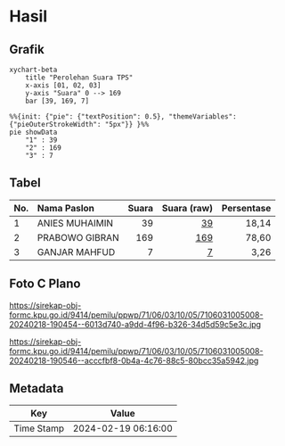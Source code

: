 # Hasil

## Grafik

```mermaid
xychart-beta
    title "Perolehan Suara TPS"
    x-axis [01, 02, 03]
    y-axis "Suara" 0 --> 169
    bar [39, 169, 7]
```

```mermaid
%%{init: {"pie": {"textPosition": 0.5}, "themeVariables": {"pieOuterStrokeWidth": "5px"}} }%%
pie showData
    "1" : 39
    "2" : 169
    "3" : 7
```

## Tabel

| No. | Nama Paslon    | Suara | Suara (raw) | Persentase |
|:--- |:-------------- | -----:| -----------:| ----------:|
| 1   | ANIES MUHAIMIN | 39    | [39][p-1]   | 18,14      |
| 2   | PRABOWO GIBRAN | 169   | [169][p-2]  | 78,60      |
| 3   | GANJAR MAHFUD  | 7     | [7][p-3]    | 3,26       |


[p-1]: https://github.com/gigit-pemilu/pemilu-2024-71-sulawesi-utara/blob/main/pilpres/hitung-suara/sub/71-sulawesi-utara/sub/06-minahasa-utara/sub/03-airmadidi/sub/1005-airmadidi-bawah/sub/008-tps/sub/paslon-1.txt
[p-2]: https://github.com/gigit-pemilu/pemilu-2024-71-sulawesi-utara/blob/main/pilpres/hitung-suara/sub/71-sulawesi-utara/sub/06-minahasa-utara/sub/03-airmadidi/sub/1005-airmadidi-bawah/sub/008-tps/sub/paslon-2.txt
[p-3]: https://github.com/gigit-pemilu/pemilu-2024-71-sulawesi-utara/blob/main/pilpres/hitung-suara/sub/71-sulawesi-utara/sub/06-minahasa-utara/sub/03-airmadidi/sub/1005-airmadidi-bawah/sub/008-tps/sub/paslon-3.txt

## Foto C Plano

https://sirekap-obj-formc.kpu.go.id/9414/pemilu/ppwp/71/06/03/10/05/7106031005008-20240218-190454--6013d740-a9dd-4f96-b326-34d5d59c5e3c.jpg

https://sirekap-obj-formc.kpu.go.id/9414/pemilu/ppwp/71/06/03/10/05/7106031005008-20240218-190546--acccfbf8-0b4a-4c76-88c5-80bcc35a5942.jpg


## Metadata

| Key        | Value               |
| ---------- | ------------------- |
| Time Stamp | 2024-02-19 06:16:00 |



